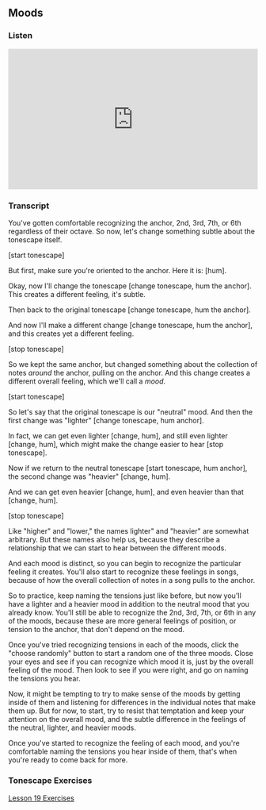 ## Moods



### Listen

<style>
.embed-container {
    position: relative;
    padding-bottom: 56.25%;
    height: 0;
    overflow: hidden;
    max-width: 100%;
  }
  iframe{
    position: absolute;
    top: 0;
    left: 0;
    width: 100%;
    height: 100%;
  }
</style>
<div class='embed-container'>
  <iframe src='https://www.youtube.com/embed/9JgYHum55hI?rel=0' frameborder='0' allowfullscreen></iframe>
</div>



### Transcript

You've gotten comfortable recognizing the anchor, 2nd, 3rd, 7th, or 6th regardless of their octave. So now, let's change something subtle about the tonescape itself.

[start tonescape]

But first, make sure you're oriented to the anchor. Here it is: [hum].

Okay, now I'll change the tonescape [change tonescape, hum the anchor]. This creates a different feeling, it's subtle.

Then back to the original tonescape [change tonescape, hum the anchor].

And now I'll make a different change [change tonescape, hum the anchor], and this creates yet a different feeling.

[stop tonescape]

So we kept the same anchor, but changed something about the collection of notes *around* the anchor, pulling on the anchor. And this change creates a different overall feeling, which we'll call a *mood*.

[start tonescape]

So let's say that the original tonescape is our "neutral" mood. And then the first change was "lighter" [change tonescape, hum anchor].

In fact, we can get even lighter [change, hum], and still even lighter [change, hum], which might make the change easier to hear [stop tonescape].

Now if we return to the neutral tonescape [start tonescape, hum anchor], the second change was "heavier" [change, hum].

And we can get even heavier [change, hum], and even heavier than that [change, hum].

[stop tonescape]

Like "higher" and "lower," the names lighter" and "heavier" are somewhat arbitrary. But these names also help us, because they describe a relationship that we can start to hear between the different moods.

And each mood is distinct, so you can begin to recognize the particular feeling it creates. You'll also start to recognize these feelings in songs, because of how the overall collection of notes in a song pulls to the anchor.

So to practice, keep naming the tensions just like before, but now you'll have a lighter and a heavier mood in addition to the neutral mood that you already know. You'll still be able to recognize the 2nd, 3rd, 7th, or 6th in any of the moods, because these are more general feelings of position, or tension to the anchor, that don't depend on the mood.

Once you've tried recognizing tensions in each of the moods, click the "choose randomly" button to start a random one of the three moods. Close your eyes and see if you can recognize which mood it is, just by the overall feeling of the mood. Then look to see if you were right, and go on naming the tensions you hear.

Now, it might be tempting to try to make sense of the moods by getting inside of them and listening for differences in the individual notes that make them up. But for now, to start, try to resist that temptation and keep your attention on the overall mood, and the subtle difference in the feelings of the neutral, lighter, and heavier moods.

Once you've started to recognize the feeling of each mood, and you're comfortable naming the tensions you hear inside of them, that's when you're ready to come back for more.



### Tonescape Exercises

[Lesson 19 Exercises](../player/19-exercises)
